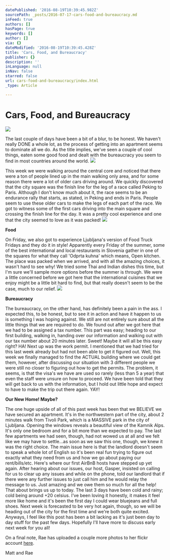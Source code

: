```yaml
---
datePublished: '2016-08-19T10:39:45.982Z'
sourcePath: _posts/2016-07-17-cars-food-and-bureaucracy.md
inFeed: true
authors: []
hasPage: true
keywords: []
author: []
via: {}
dateModified: '2016-08-19T10:39:45.428Z'
title: 'Cars, Food, and Bureaucracy'
publisher: {}
description: ''
inLanguage: null
inNav: false
starred: false
url: cars-food-and-bureaucracy/index.html
_type: Article

---
```

# **Cars, Food, and Bureaucracy**
![](https://the-grid-user-content.s3-us-west-2.amazonaws.com/ee1da138-2cac-4efb-94e9-6ec934d20c8d.jpg)

The last couple of days have been a bit of a blur, to be honest. We haven't really DONE a whole lot, as the process of getting into an apartment seems to dominate all we do. As the title implies, we've seen a couple of cool things, eaten some good food and dealt with the bureaucracy you seem to find in most countries around the world.
![](https://the-grid-user-content.s3-us-west-2.amazonaws.com/c7f3b09b-3631-47d2-a1dd-bd3621014c34.jpg)

This week we were walking around the central core and noticed that there were a ton of people lined up in the main walking only area, and for some reason there were a lot of older cars driving around. We quickly discovered that the city square was the finish line for the leg of a race called Peking to Paris. Although I don't know much about it, the race seems to be an endurance rally that starts, as stated, in Peking and ends in Paris. People seem to use these older cars to make the legs of each part of the race. We got to witness some of the first cars driving into the main square and crossing the finish line for the day. It was a pretty cool experience and one that the city seemed to love as it was packed!
![](https://the-grid-user-content.s3-us-west-2.amazonaws.com/9c70aa75-c31c-41f7-b301-2e9ca144247e.jpg)

**Food**

On Friday, we also got to experience Ljubljana's version of Food Truck Fridays and they do it in style! Apparently every Friday of the summer, some of the best international and local restaurants in Slovenia gather in one of the squares for what they call 'Odprta kuhna' which means, Open kitchen. The place was packed when we arrived, and with all the amazing choices, it wasn't hard to see why! We tried some Thai and Indian dishes this time, but I'm sure we'll sample more options before the summer is through. We were a little concerned before we got here that the international cuisines that we enjoy might be a little bit hard to find, but that really doesn't seem to be the case, much to our relief.
![](https://s3-us-west-2.amazonaws.com/the-grid-img/p/eb40fb4194e569408d95bfefa54896ef83fa495b.jpg)

**Bureaucracy**

The bureaucracy, on the other hand, has definitely been a pain in the ass. I expected this, to be honest, but to see it in action and have it happen to us is something I was hoping against. We still are not entirely sure about all the little things that we are required to do. We found out after we got here that we had to be assigned a tax number. This part was easy; heading to our first building, walking in, handing over our information and walking out with our tax number about 20 minutes later. Sweet! Maybe it will all be this easy right? HA! Next up was the work permit. I mentioned that we had tried for this last week already but had not been able to get it figured out. Well, this week we finally managed to find the ACTUAL building where we could get them, however, after discussing our situation with 3 different people we were still no closer to figuring out how to get the permits. The problem, it seems, is that the visa's we have are used so rarely (less than 5 a year) that even the staff were unsure on how to proceed. We have been told that they will get back to us with the information, but I hold out little hope and expect to have to make the trip out there again. YAY!

**Our New Home! Maybe?**

The one huge upside of all of this past week has been that we BELIEVE we have secured an apartment. It's in the northwestern part of the city, about 2 minutes walk from Tivoli Park, which is a MASSIVE park in the city of Ljubljana. Opening the windows reveals a beautiful view of the Kamnik Alps. It's only one bedroom and for a bit more than we expected to pay. The last few apartments we had seen, though, had not wowed us at all and we felt like we may have to settle...as soon as we saw this one, though, we knew it was the right choice. The main issue here is that the landlord doesn't seem to speak a whole lot of English so it's been real fun trying to figure out exactly what they need from us and how we go about paying our rent/bills/etc. Here's where our first AirBnB hosts have stepped up yet again. After hearing about our issues, our host, Gasper, insisted on calling for us to clear up any issues and while on the phone, told our landlord that if there were any further issues to just call him and he would relay the message to us. Just amazing and we owe them so much for all the help! That about brings us up to today. The last 3 days have been cold and rainy; cold being around +20 celsius. I've been loving it honestly, it makes it feel more like home and it's been the first day I could wear bluejeans and full shoes. Next week is forecasted to be very hot again, though, so we will be heading out of the city for the first time and we're both quite excited. Anyways, I feel like this post has been a bit lacking as it's just been day to day stuff for the past few days. Hopefully I'll have more to discuss early next week for you all!

On a final note, Rae has uploaded a couple more photos to her flickr account [here][0].

Matt and Rae

[0]: https://www.flickr.com/photos/rae-j09/